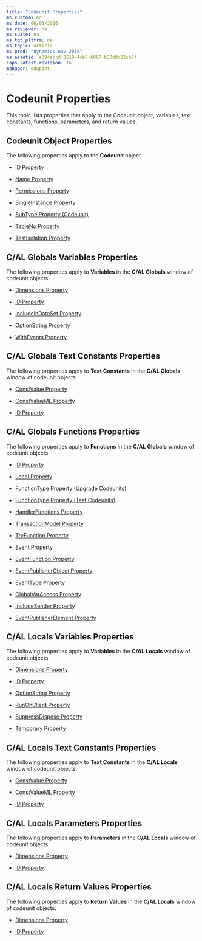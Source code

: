 ```yaml
---
title: "Codeunit Properties"
ms.custom: na
ms.date: 06/05/2016
ms.reviewer: na
ms.suite: na
ms.tgt_pltfrm: na
ms.topic: article
ms.prod: "dynamics-nav-2018"
ms.assetid: e394abcd-3510-4cb7-b867-b30ddc32cb6f
caps.latest.revision: 16
manager: edupont
---
```

# Codeunit Properties
This topic lists properties that apply to the Codeunit object, variables, text constants, functions, parameters, and return values.  
  
## Codeunit Object Properties  
 The following properties apply to the **Codeunit** object.  
  
-   [ID Property](ID-Property.md)  
  
-   [Name Property](Name-Property.md)  
  
-   [Permissions Property](Permissions-Property.md)  
  
-   [SingleInstance Property](SingleInstance-Property.md)  
  
-   [SubType Property \(Codeunit\)](SubType-Property--Codeunit-.md)  
  
-   [TableNo Property](TableNo-Property.md)  
  
-   [TestIsolation Property](TestIsolation-Property.md)  
  
## C/AL Globals Variables Properties  
 The following properties apply to **Variables** in the **C/AL Globals** window of codeunit objects.  
  
-   [Dimensions Property](Dimensions-Property.md)  
  
-   [ID Property](ID-Property.md)  
  
-   [IncludeInDataSet Property](IncludeInDataSet-Property.md)  
  
-   [OptionString Property](OptionString-Property.md)  
  
-   [WithEvents Property](WithEvents-Property.md)  
  
## C/AL Globals Text Constants Properties  
 The following properties apply to **Text Constants** in the **C/AL Globals** window of codeunit objects.  
  
-   [ConstValue Property](ConstValue-Property.md)  
  
-   [ConstValueML Property](ConstValueML-Property.md)  
  
-   [ID Property](ID-Property.md)  
  
## C/AL Globals Functions Properties  
 The following properties apply to **Functions** in the **C/AL Globals** window of codeunit objects.  
  
-   [ID Property](ID-Property.md)  
  
-   [Local Property](Local-Property.md)  
  
-   [FunctionType Property \(Upgrade Codeunits\)](FunctionType-Property--Upgrade-Codeunits-.md)  
  
-   [FunctionType Property \(Test Codeunits\)](FunctionType-Property--Test-Codeunits-.md)  
  
-   [HandlerFunctions Property](HandlerFunctions-Property.md)  
  
-   [TransactionModel Property](TransactionModel-Property.md)  
  
-   [TryFunction Property](TryFunction-Property.md)  
  
-   [Event Property](Event-Property.md)  
  
-   [EventFunction Property](EventFunction-Property.md)  
  
-   [EventPublisherObject Property](EventPublisherObject-Property.md)  
  
-   [EventType Property](EventType-Property.md)  
  
-   [GlobalVarAccess Property](GlobalVarAccess-Property.md)  
  
-   [IncludeSender Property](IncludeSender-Property.md)  
  
-   [EventPublisherElement Property](EventPublisherElement-Property.md)  
  
## C/AL Locals Variables Properties  
 The following properties apply to **Variables** in the **C/AL Locals** window of codeunit objects.  
  
-   [Dimensions Property](Dimensions-Property.md)  
  
-   [ID Property](ID-Property.md)  
  
-   [OptionString Property](OptionString-Property.md)  
  
-   [RunOnClient Property](RunOnClient-Property.md)  
  
-   [SuppressDispose Property](SuppressDispose-Property.md)  
  
-   [Temporary Property](Temporary-Property.md)  
  
## C/AL Locals Text Constants Properties  
 The following properties apply to **Text Constants** in the **C/AL Locals** window of codeunit objects.  
  
-   [ConstValue Property](ConstValue-Property.md)  
  
-   [ConstValueML Property](ConstValueML-Property.md)  
  
-   [ID Property](ID-Property.md)  
  
## C/AL Locals Parameters Properties  
 The following properties apply to **Parameters** in the **C/AL Locals** window of codeunit objects.  
  
-   [Dimensions Property](Dimensions-Property.md)  
  
-   [ID Property](ID-Property.md)  
  
## C/AL Locals Return Values Properties  
 The following properties apply to **Return Values** in the **C/AL Locals** window of codeunit objects.  
  
-   [Dimensions Property](Dimensions-Property.md)  
  
-   [ID Property](ID-Property.md)